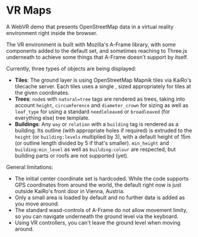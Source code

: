 # VR Maps
A WebVR demo that presents OpenStreetMap data in a virtual reality environment
right inside the browser.

The VR environment is built with Mozilla's A-Frame library, with some components
added to the default set, and sometimes reaching to Three.js underneath to
achieve some things that A-Frame doesn't support by itself.

Currently, three types of objects are being displayed:

 * **Tiles**: The ground layer is using OpenStreetMap Mapnik tiles via KaiRo's
   tilecache server. Each tiles uses a single <a-plane>, sized appropriately for
   tiles at the given coordinates.
 * **Trees**: `node`s with `natural=tree` tags are rendered as trees, taking
   into account `height`, `circumference` and `diameter_crown` for sizing as
   well as `leaf_type` for using a standard `needleleaved` or `broadleaved` (for
   everything else) tree template.
 * **Buildings**: Any `way` or `relation` with a `building` tag is rendered as a
   building. Its outline (with appropriate holes if required) is extruded to the
   `height` (or `building:levels` multiplied by 3), with a default height of 15m
   (or outline length divided by 5 if that's smaller). `min_height` and
   `building:min_level` as well as `building:colour` are respected, but building
   parts or roofs are not supported (yet).

General limitations:

 * The initial center coordinate set is hardcoded. While the code supports GPS
   coordinates from around the world, the default right now is just outside
   KaiRo's front door in Vienna, Austria.
 * Only a small area is loaded by default and no further data is added as you
   move around.
 * The standard wasd-controls of A-Frame do not allow movement limity, so you
   can navigate underneath the ground level via the keyboard.
 * Using VR controllers, you can't leave the ground level when moving around.
